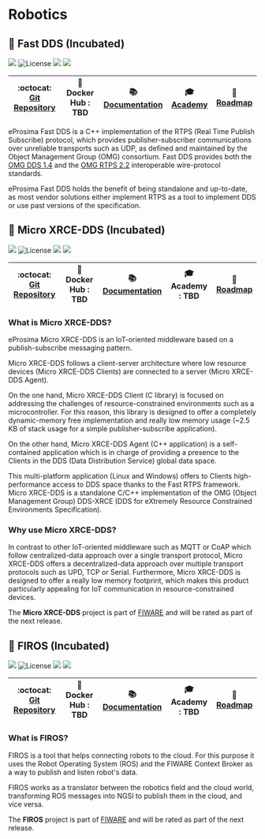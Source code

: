 # Robotics

## :seedling: Fast DDS (Incubated)

[![](https://nexus.lab.fiware.org/repository/raw/public/badges/chapters/robotics.svg)](./README.md)
![License](https://img.shields.io/github/license/eProsima/Fast-RTPS.svg)
![](https://img.shields.io/github/release-date/eProsima/Fast-RTPS.svg)
![](https://img.shields.io/github/commits-since/eProsima/Fast-RTPS/latest.svg)

| :octocat: [Git Repository](https://github.com/eProsima/Fast-RTPS) | :whale: Docker Hub : TBD | :books: [Documentation](https://eprosima-fast-rtps.rtfd.io/) | :mortar_board: [Academy](https://fiware-academy.readthedocs.io/en/latest/robotics/fast-rtps) | :dart: [Roadmap](https://github.com/eProsima/Fast-RTPS/blob/master/roadmap.md) |
| ----------------------------------------------------------------- | ------------------------ | ------------------------------------------------------------ | -------------------------------------------------------------------------------------------- | ------------------------------------------------------------------------------ |

eProsima Fast DDS is a C++ implementation of the RTPS (Real Time Publish Subscribe) protocol, which provides
publisher-subscriber communications over unreliable transports such as UDP, as defined and maintained by the Object
Management Group (OMG) consortium. Fast DDS provides both the [OMG DDS 1.4](https://www.omg.org/spec/DDS/1.4) and the
[OMG RTPS 2.2](https://www.omg.org/spec/DDSI-RTPS/2.2/) interoperable wire-protocol standards.

eProsima Fast DDS holds the benefit of being standalone and up-to-date, as most vendor solutions either implement RTPS
as a tool to implement DDS or use past versions of the specification.

## :seedling: Micro XRCE-DDS (Incubated)

[![](https://nexus.lab.fiware.org/repository/raw/public/badges/chapters/robotics.svg)](./robotics/README.md)
![License](https://img.shields.io/github/license/eProsima/Micro-XRCE-DDS.svg)
![](https://img.shields.io/github/release-date/eProsima/Micro-XRCE-DDS.svg)
![](https://img.shields.io/github/commits-since/eProsima/Micro-XRCE-DDS/latest.svg)

| :octocat: [Git Repository](https://github.com/eProsima/Micro-XRCE-DDS) | :whale: Docker Hub : TBD | :books: [Documentation](https://micro-xrce-dds.rtfd.io/) | :mortar_board: Academy : **TBD** | :dart: [Roadmap](https://github.com/eProsima/Micro-XRCE-DDS/blob/master/roadmap.md) |
| ---------------------------------------------------------------------- | ------------------------ | -------------------------------------------------------- | -------------------------------- | ----------------------------------------------------------------------------------- |

### What is Micro XRCE-DDS?

eProsima Micro XRCE-DDS is an IoT-oriented middleware based on a publish-subscribe messaging pattern.

Micro XRCE-DDS follows a client-server architecture where low resource devices (Micro XRCE-DDS Clients) are connected to
a server (Micro XRCE-DDS Agent).

On the one hand, Micro XRCE-DDS Client (C library) is focused on addressing the challenges of resource-constrained
environments such as a microcontroller. For this reason, this library is designed to offer a completely dynamic-memory
free implementation and really low memory usage (~2.5 KB of stack usage for a simple publisher-subscribe application).

On the other hand, Micro XRCE-DDS Agent (C++ application) is a self-contained application which is in charge of
providing a presence to the Clients in the DDS (Data Distribution Service) global data space.

This multi-platform application (Linux and Windows) offers to Clients high-performance access to DDS space thanks to the
Fast RTPS framework. Micro XRCE-DDS is a standalone C/C++ implementation of the OMG (Object Management Group) DDS-XRCE
(DDS for eXtremely Resource Constrained Environments Specification).

### Why use Micro XRCE-DDS?

In contrast to other IoT-oriented middleware such as MQTT or CoAP which follow centralized-data approach over a single
transport protocol, Micro XRCE-DDS offers a decentralized-data approach over multiple transport protocols such as UPD,
TCP or Serial. Furthermore, Micro XRCE-DDS is designed to offer a really low memory footprint, which makes this product
particularly appealing for IoT communication in resource-constrained devices.

The **Micro XRCE-DDS** project is part of [FIWARE](https://fiware.org/) and will be rated as part of the next release.

## :seedling: FIROS (Incubated)

[![](https://nexus.lab.fiware.org/repository/raw/public/badges/chapters/robotics.svg)](./robotics/README.md)
![License](https://img.shields.io/github/license/iml130/firos.svg)
![](https://img.shields.io/github/release-date/iml130/firos.svg)
![](https://img.shields.io/github/commits-since/iml130/firos/latest.svg)

| :octocat: [Git Repository](https://github.com/iml130/firos) | :whale: Docker Hub : TBD | :books: [Documentation](https://firos.rtfd.io/) | :mortar_board: Academy : **TBD** | :dart: [Roadmap](https://github.com/iml130/firos/blob/master/doc/roadmap.md) |
| ----------------------------------------------------------- | ------------------------ | ----------------------------------------------- | -------------------------------- | ---------------------------------------------------------------------------- |

### What is FIROS?

FIROS is a tool that helps connecting robots to the cloud. For this purpose it uses the Robot Operating System (ROS) and
the FIWARE Context Broker as a way to publish and listen robot's data.

FIROS works as a translator between the robotics field and the cloud world, transforming ROS messages into NGSI to
publish them in the cloud, and vice versa.

The **FIROS** project is part of [FIWARE](https://fiware.org/) and will be rated as part of the next release.
